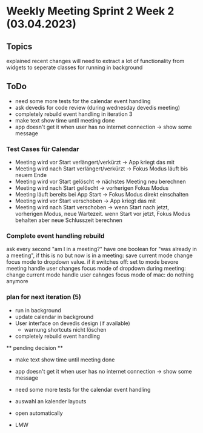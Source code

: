 # Weekly Meeting Sprint 2 Week 2 (03.04.2023)

## Topics
explained recent changes
will need to extract a lot of functionality from widgets to seperate classes for running in background


## ToDo
- need some more tests for the calendar event handling
- ask devedis for code review (during wednesday devedis meeting)
- completely rebuild event handling in iteration 3
- make text show time until meeting done
- app doesn't get it when user has no internet connection → show some message


### Test Cases für Calendar
- Meeting wird vor Start verlängert/verkürzt → App kriegt das mit
- Meeting wird nach Start verlängert/verkürzt → Fokus Modus läuft bis neuem Ende
- Meeting wird vor Start gelöscht → nächstes Meeting neu berechnen
- Meeting wird nach Start gelöscht → vorherigen Fokus Modus
- Meeting läuft bereits bei App Start → Fokus Modus direkt einschalten
- Meeting wird vor Start verschoben → App kriegt das mit
- Meeting wird nach Start verschoben → wenn Start nach jetzt, vorherigen Modus, neue Wartezeit. wenn Start vor jetzt, Fokus Modus behalten aber neue Schlusszeit berechnen


### Complete event handling rebuild
ask every second "am I in a meeting?"
have one boolean for "was already in a meeting", if this is no but now is in a meeting: save current mode change focus mode to dropdown value. if it switches off: set to mode bevore meeting
handle user changes focus mode of dropdown during meeting: change current mode
handle user cahnges focus mode of mac: do nothing anymore 

### plan for next iteration (5)
- run in background
- update calendar in background
- User interface on devedis design (if available)
    - warnung shortcuts nicht löschen
- completely rebuild event handling

** pending decision **
- make text show time until meeting done
- app doesn't get it when user has no internet connection → show some message
- need some more tests for the calendar event handling
- auswahl an kalender layouts
- open automatically
    
    
    
- LMW

